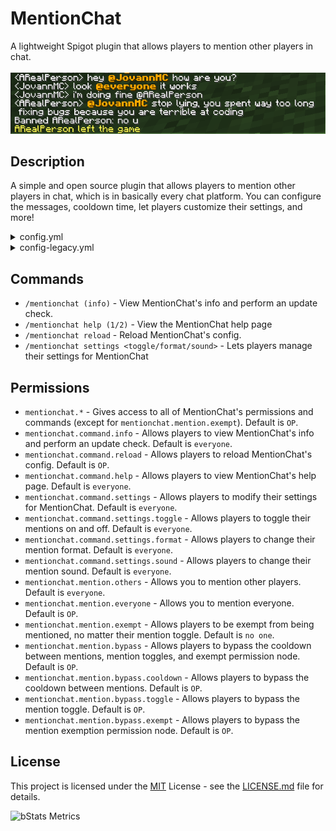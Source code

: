 # MentionChat

A lightweight Spigot plugin that allows players to mention other players in chat.<br><br>
![MentionChat in action](showcase.png)

## Description

A simple and open source plugin that allows players to mention other players in chat, which is in basically every chat platform. You can configure the messages, cooldown time, let players customize their settings, and more!

<details>
    <summary>config.yml</summary>

    # MentionChat config.yml
    # Thanks for downloading my plugin!

    # Prefix for MentionChat commands.
    prefix: "&6[&eMentionChat&6]&r"

    # Should the plugin check for updates on startup?
    # You can always check for updates manually with /mentionchat (info).
    checkForUpdates: true

    # What should be placed at the beginning of the message to mention somebody?
    # To disable the mention symbol (and use just the player's name), leave it blank.
    # Note: leaving it blank can cause any player with the permission mentionchat.mention.everyone to trigger an everyone mention unintentionally.
    mentionSymbol: "@"

    # What should the default format for the message be?
    # This can be overridden by players in game with /mentionchat settings format <format>
    # %mention% is the placeholder of the mentioned player or everyone.
    mentionFormat: "&6&l%mention%&r"

    # When you are mentioned, play this sound. No sound will be played when someone is mentioned and an error will appear if an invalid sound is chosen.
    # This can be overridden by players in game with /mentionchat settings sound <sound>
    # To disable the sound, put NONE.
    mentionedSound: ENTITY_ARROW_HIT_PLAYER

    # How much time (in seconds) should there be in between mentions?
    # Used to prevent mention spam.
    # To disable the cooldown, put 0.
    cooldown: 3

    # What should you see when you try to mention someone who has mentions disabled, or has the permission mentionchat.mention.exempt
    # %mention% is the placeholder of the mentioned player(s).
    playerMentionDisabled: "&4%mention% has mentions disabled!"

    # What should you see when you try to mention people during the cooldown?
    cooldownMessage: "&4Please don't try to spam mention people."

    # When you don't have permission to mention someone, send this message:
    noPermissionMessage: "&4You don't have permission to mention them!"

    # DO NOT TOUCH THIS
    configVersion: 3
</details>

<details>
    <summary>config-legacy.yml</summary>

    # MentionChat config.yml (for legacy versions)
    # Thanks for downloading my plugin!

    # Prefix for MentionChat commands.
    prefix: "&6[&eMentionChat&6]&r"

    # Should the plugin check for updates on startup?
    # You can always check for updates manually with /mentionchat.
    checkForUpdates: true

    # What should be placed at the beginning of the message to mention somebody?
    # To disable the mention symbol (and use just the player's name), leave it blank.
    # Note: leaving it blank can cause any player with the permission mentionchat.mention.everyone to trigger an everyone mention unintentionally.
    mentionSymbol: "@"

    # What should the format for the message be?
    # %mention% is the placeholder of the mentioned player or everyone.
    mentionFormat: "&6&l%mention%&r"

    # When you are mentioned, play this sound. No sound will be played when someone is mentioned and an error will appear if an invalid sound is chosen.
    # To disable the sound, put NONE.
    mentionedSound: SUCCESSFUL_HIT

    # How much time (in seconds) should there be in between mentions?
    # Used to prevent mention spam.
    # To disable the cooldown, put 0.
    cooldown: 3

    # What should you see when you try to mention someone who has mentions disabled, or has the permission mentionchat.mention.exempt
    # %mention% is the placeholder of the mentioned player(s).
    playerMentionDisabled: "&4%mention% has mentions disabled!"

    # What should you see when you try to mention people during the cooldown?
    cooldownMessage: "&4Please don't try to spam mention people."

    # When you don't have permission to mention someone, send this message:
    noPermissionMessage: "&4You don't have permission to mention them!"

    # DO NOT TOUCH THIS
    configVersion: 3
</details>

## Commands

- `/mentionchat (info)` - View MentionChat's info and perform an update check.
- `/mentionchat help (1/2)` - View the MentionChat help page
- `/mentionchat reload` - Reload MentionChat's config.
- `/mentionchat settings <toggle/format/sound>` - Lets players manage their settings for MentionChat

## Permissions

- `mentionchat.*` - Gives access to all of MentionChat's permissions and commands (except for `mentionchat.mention.exempt`). Default is `OP`.
- `mentionchat.command.info` - Allows players to view MentionChat's info and perform an update check. Default is `everyone`.
- `mentionchat.command.reload` - Allows players to reload MentionChat's config. Default is `OP`.
- `mentionchat.command.help` - Allows players to view MentionChat's help page. Default is `everyone`.
- `mentionchat.command.settings` - Allows players to modify their settings for MentionChat. Default is `everyone`.
- `mentionchat.command.settings.toggle` - Allows players to toggle their mentions on and off. Default is `everyone`.
- `mentionchat.command.settings.format` - Allows players to change their mention format. Default is `everyone`.
- `mentionchat.command.settings.sound` - Allows players to change their mention sound. Default is `everyone`.
- `mentionchat.mention.others` - Allows you to mention other players. Default is `everyone`.
- `mentionchat.mention.everyone` - Allows you to mention everyone. Default is `OP`.
- `mentionchat.mention.exempt` - Allows players to be exempt from being mentioned, no matter their mention toggle. Default is `no one`.
- `mentionchat.mention.bypass` - Allows players to bypass the cooldown between mentions, mention toggles, and exempt permission node. Default is `OP`.
- `mentionchat.mention.bypass.cooldown` - Allows players to bypass the cooldown between mentions. Default is `OP`.
- `mentionchat.mention.bypass.toggle` - Allows players to bypass the mention toggle. Default is `OP`.
- `mentionchat.mention.bypass.exempt` - Allows players to bypass the mention exemption permission node. Default is `OP`.

## License

This project is licensed under the [MIT](https://opensource.org/license/mit/) License - see the [LICENSE.md](LICENSE.md) file for details.

![bStats Metrics](https://bstats.org/signatures/bukkit/mentionchat.svg)
